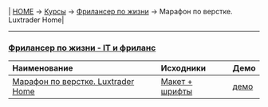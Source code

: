 | [HOME](https://github.com/vik-vavilikhin/vik-vavilikhin.github.io) 
&rarr; [Курсы](https://github.com/vik-vavilikhin/Courses) &rarr; [Фрилансер по жизни](https://github.com/vik-vavilikhin/Courses/tree/master/Freelancer) &rarr; Марафон по верстке. Luxtrader Home|

-------------------------------------------------------------------------------
### **[Фрилансер по жизни - IT и фриланс](https://www.youtube.com/channel/UCedskVwIKiZJsO8XdJdLKnA)**
|                      Наименование                      |  Исходники  | Демо |
|:-------------------------------------------------------|:------------|:-----|
|[Марафон по верстке. Luxtrader Home](https://www.youtube.com/watch?v=GNvcGNx5zgQ&list=PLM6XATa8CAG6MOSVCJPNS9ARQ518hPBjF)|[Макет + шрифты](https://www.youtube.com/redirect?q=https%3A%2F%2Fwww.patreon.com%2Fposts%2F32690819&event=video_description&redir_token=xV5NndVMo7WYOjiEuTIBN9PR7zd8MTU4Nzg2OTkzOUAxNTg3NzgzNTM5&v=GNvcGNx5zgQ)|[демо](https://vik-vavilikhin.github.io/Courses/Freelancer/LuxtraderHome/)|
